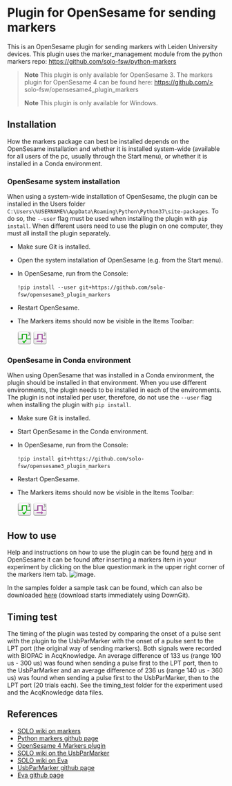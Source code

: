# Plugin for OpenSesame for sending markers
This is an OpenSesame plugin for sending markers with Leiden University devices. This plugin uses the marker_management module from the python markers repo: https://github.com/solo-fsw/python-markers

> **Note**
> This plugin is only available for OpenSesame 3. The markers plugin for OpenSesame 4 can be found here: https://github.com/>  solo-fsw/opensesame4_plugin_markers
> 
> **Note**
> This plugin is only available for Windows. 

## Installation
How the markers package can best be installed depends on the OpenSesame installation and whether it is installed system-wide (available for all users of the pc, usually through the Start menu), or whether it is installed in a Conda environment.

### OpenSesame system installation
When using a system-wide installation of OpenSesame, the plugin can be installed in the Users folder `C:\Users\%USERNAME%\AppData\Roaming\Python\Python37\site-packages`. To do so, the `--user` flag must be used when installing the plugin with `pip install`. When different users need to use the plugin on one computer, they must all install the plugin separately.

- Make sure Git is installed.

- Open the system installation of OpenSesame (e.g. from the Start menu). 

- In OpenSesame, run from the Console:

    `!pip install --user git+https://github.com/solo-fsw/opensesame3_plugin_markers`

- Restart OpenSesame. 

- The Markers items should now be visible in the Items Toolbar:

    ![markers_init](/share/opensesame_plugins/markers_os3_init/markers_os3_init_large.png)
    ![markers_send](/share/opensesame_plugins/markers_os3_send/markers_os3_send_large.png)

### OpenSesame in Conda environment
When using OpenSesame that was installed in a Conda environment, the plugin should be installed in that environment. When you use different environments, the plugin needs to be installed in each of the environments. The plugin is not installed per user, therefore, do not use the `--user` flag when installing the plugin with `pip install`.

- Make sure Git is installed.

- Start OpenSesame in the Conda environment.

- In OpenSesame, run from the Console:

     `!pip install git+https://github.com/solo-fsw/opensesame3_plugin_markers`

- Restart OpenSesame. 

- The Markers items should now be visible in the Items Toolbar:

    ![markers_init](/share/opensesame_plugins/markers_os3_init/markers_os3_init_large.png)
    ![markers_send](/share/opensesame_plugins/markers_os3_send/markers_os3_send_large.png)

## How to use
Help and instructions on how to use the plugin can be found [here](/share/opensesame_plugins/markers_os3_init/markers_os3_init.md) and in OpenSesame it can be found after inserting a markers item in your experiment by clicking on the blue questionmark in the upper right corner of the markers item tab. ![image](https://user-images.githubusercontent.com/56065641/217841460-634aee68-7b98-4154-8275-ac75337788e7.png).

In the samples folder a sample task can be found, which can also be downloaded [here](https://downgit.github.io/#/home?url=https://github.com/solo-fsw/opensesame3_plugin_markers/tree/main/samples) (download starts immediately using DownGit).

## Timing test
The timing of the plugin was tested by comparing the onset of a pulse sent with the plugin to the UsbParMarker with the onset of a pulse sent to the LPT port (the original way of sending markers). Both signals were recorded with BIOPAC in AcqKnowledge. An average difference of 133 us (range 100 us - 300 us) was found when sending a pulse first to the LPT port, then to the UsbParMarker and an average difference of 236 us (range 140 us - 360 us) was found when sending a pulse first to the UsbParMarker, then to the LPT port (20 trials each). See the timing_test folder for the experiment used and the AcqKnowledge data files. 

## References
- [SOLO wiki on markers](https://researchwiki.solo.universiteitleiden.nl/xwiki/wiki/researchwiki.solo.universiteitleiden.nl/view/Hardware/Markers%20and%20Events/)
- [Python markers github page](https://github.com/solo-fsw/python-markers)
- [OpenSesame 4 Markers plugin](https://github.com/solo-fsw/opensesame4_plugin_markers)
- [SOLO wiki on the UsbParMarker](https://researchwiki.solo.universiteitleiden.nl/xwiki/wiki/researchwiki.solo.universiteitleiden.nl/view/Hardware/Markers%20and%20Events/UsbParMarker/)
- [SOLO wiki on Eva](https://researchwiki.solo.universiteitleiden.nl/xwiki/wiki/researchwiki.solo.universiteitleiden.nl/view/Hardware/Markers%20and%20Events/EVA/)
- [UsbParMarker github page](https://github.com/solo-fsw/UsbParMarker)
- [Eva github page](https://github.com/solo-fsw/Eva)